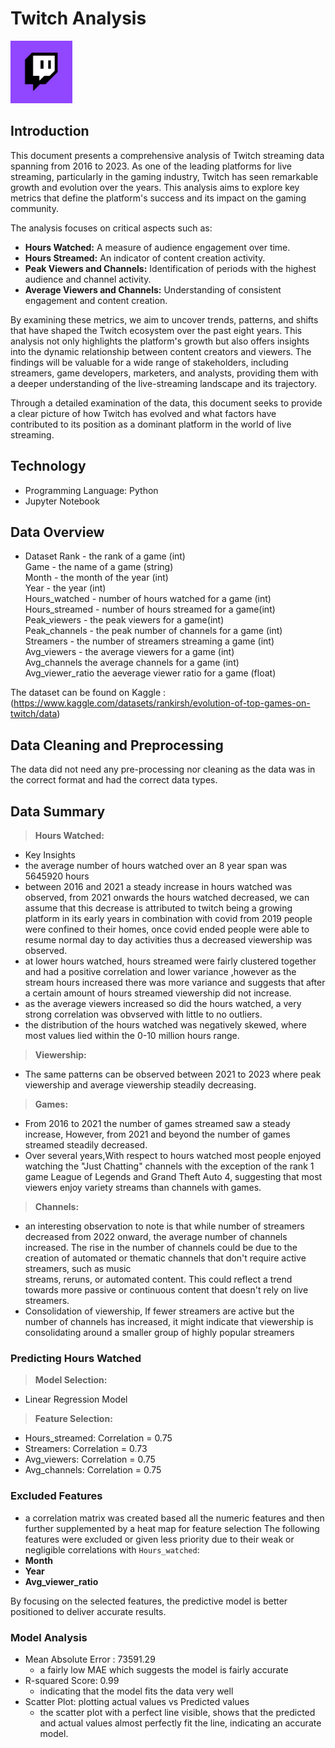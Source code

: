 #  Twitch Analysis
![Twitch icon.](twitch_icon.png) 

## Introduction

This document presents a comprehensive analysis of Twitch streaming data spanning from 2016 to 2023. As one of the leading platforms for live streaming, particularly in the gaming industry, Twitch has seen remarkable growth and evolution over the years. This analysis aims to explore key metrics that define the platform's success and its impact on the gaming community.

The analysis focuses on critical aspects such as:
- **Hours Watched:** A measure of audience engagement over time.
- **Hours Streamed:** An indicator of content creation activity.
- **Peak Viewers and Channels:** Identification of periods with the highest audience and channel activity.
- **Average Viewers and Channels:** Understanding of consistent engagement and content creation.

By examining these metrics, we aim to uncover trends, patterns, and shifts that have shaped the Twitch ecosystem over the past eight years. This analysis not only highlights the platform's growth but also offers insights into the dynamic relationship between content creators and viewers. The findings will be valuable for a wide range of stakeholders, including streamers, game developers, marketers, and analysts, providing them with a deeper understanding of the live-streaming landscape and its trajectory.

Through a detailed examination of the data, this document seeks to provide a clear picture of how Twitch has evolved and what factors have contributed to its position as a dominant platform in the world of live streaming.

## Technology
- Programming Language: Python
- Jupyter Notebook

## Data Overview

- Dataset
Rank - the rank of a game (int)               
Game - the name of a game (string)            
Month - the month of the year (int)             
Year  - the year (int)             
Hours_watched - number of hours watched for a game (int)   
Hours_streamed - number of hours streamed for a game(int)   
Peak_viewers - the peak viewers for a game(int)      
Peak_channels - the peak number of channels for a game (int)     
Streamers - the number of streamers streaming a game (int)    
Avg_viewers - the average viewers for a game (int)          
Avg_channels  the average channels for a game (int)      
Avg_viewer_ratio the aeverage viewer ratio for a game (float)  

The dataset can be found on Kaggle : 
(https://www.kaggle.com/datasets/rankirsh/evolution-of-top-games-on-twitch/data)

## Data Cleaning and Preprocessing
The data did not need any pre-processing nor cleaning as the data was in the correct format and had the correct data types.

## Data Summary
> **Hours Watched:**
- Key Insights
 - the average number of hours watched over an 8 year span was 5645920 hours
 - between 2016 and 2021 a steady increase in hours watched was observed, from 2021 onwards the hours watched decreased, we can assume that this decrease is 
   attributed to twitch being a growing platform in its early years in combination with covid from 2019 people were confined to their homes, once covid ended 
   people were able to resume normal day to day activities thus a decreased viewership was observed.
 - at lower hours watched, hours streamed were fairly clustered together and had a positive correlation and lower variance ,however as the stream hours increased
   there was more variance and suggests that after a certain amount of hours streamed viewership did not increase.
 - as the average viewers increased so did the hours watched, a very strong correlation was obvserved with little to no outliers.
 - the distribution of the hours watched was negatively skewed, where most values  lied within the 0-10 million hours range.

> **Viewership:**
 - The same patterns can be observed between 2021 to 2023 where peak viewership and average viewership steadily decreasing.

> **Games:**
- From 2016 to 2021 the number of games streamed saw a steady increase, However, from 2021 and beyond the number of games streamed steadily decreased.
- Over several years,With respect to hours watched most people enjoyed watching the "Just Chatting" channels with the exception of the rank 1 game League
  of Legends and Grand Theft Auto 4, suggesting that most viewers enjoy variety streams than channels with games.

> **Channels:**
 - an interesting observation to note is that while number of streamers decreased from 2022 onward, the average number of channels increased.
   The rise in the number of channels could be due to the creation of automated or thematic channels that don't require active streamers, such as music   
   streams, reruns, or automated content. This could reflect a trend towards more passive or continuous content that doesn't rely on live streamers.
- Consolidation of viewership, If fewer streamers are active but the number of channels has increased, it might indicate that viewership is consolidating around a 
  smaller group of highly popular streamers


### Predicting Hours Watched
> **Model Selection:**
 - Linear Regression Model
> **Feature Selection:**
- Hours_streamed: Correlation = 0.75
- Streamers: Correlation = 0.73
- Avg_viewers: Correlation = 0.75
- Avg_channels: Correlation = 0.75
  
### Excluded Features
- a correlation matrix was created based all the numeric features and then further supplemented by a heat map for feature selection
The following features were excluded or given less priority due to their weak or negligible correlations with `Hours_watched`:
- **Month**
- **Year**
- **Avg_viewer_ratio**

By focusing on the selected features, the predictive model is better positioned to deliver accurate results.

### Model Analysis
- Mean Absolute Error : 73591.29
  - a fairly low MAE which suggests the model is fairly accurate
- R-squared Score: 0.99
  - indicating that the model fits the data very well
- Scatter Plot: plotting actual values vs Predicted values
  - the scatter plot with a perfect line visible, shows that the predicted and actual values almost perfectly fit the line, indicating an accurate model.
